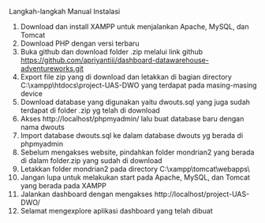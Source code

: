 Langkah-langkah Manual Instalasi
1. Download dan install XAMPP untuk menjalankan Apache, MySQL, dan Tomcat
2. Download PHP dengan versi terbaru
3. Buka github dan download folder .zip melalui link github https://github.com/apriyantiii/dashboard-datawarehouse-adventureworks.git
4. Export file zip yang di download dan letakkan di bagian directory C:\xampp\htdocs\project-UAS-DWO yang terdapat pada masing-masing device
5. Download database yang digunakan yaitu dwouts.sql yang juga sudah terdapat di folder .zip yg telah di download
6. Akses http://localhost/phpmyadmin/ lalu buat database baru dengan nama dwouts
7. Import database dwouts.sql ke dalam database dwouts yg berada di phpmyadmin
8. Sebelum mengakses website, pindahkan folder mondrian2 yang berada di dalam folder.zip yang sudah di download
9. Letakkan folder mondrian2 pada directory C:\xampp\tomcat\webapps\
10. Jangan lupa untuk melakukan start pada Apache, MySQL, dan Tomcat yang berada pada XAMPP
11. Jalankan dashboard dengan mengakses http://localhost/project-UAS-DWO/
12. Selamat mengexplore aplikasi dashboard yang telah dibuat
